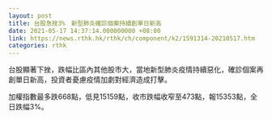 ```yaml
---
layout: post
title: 台股急挫3%　新型肺炎確診個案持續創單日新高
date: 2021-05-17 14:37:14.000000000 +08:00
link: https://news.rthk.hk/rthk/ch/component/k2/1591314-20210517.htm
categories: rthk
---
```


台股顯著下挫，跌幅比區內其他股市大，當地新型肺炎疫情持續惡化，確診個案再創單日新高，投資者憂慮疫情加劇對經濟造成打擊。

加權指數最多跌668點，低見15159點，收市跌幅收窄至473點，報15353點，全日跌幅3%。
